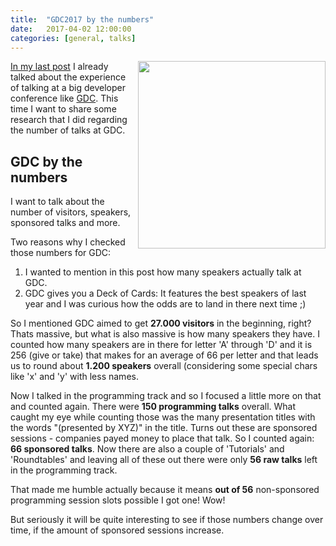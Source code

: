 ```yaml
---
title:  "GDC2017 by the numbers"
date:   2017-04-02 12:00:00
categories: [general, talks]
---
```


<img style="float: right; padding-left: 10px; width: 300px" src="{{ site.url }}/assets/gdc2017.jpg" />

[In my last post](http://blog.extrawurst.org/programming/unity/general/2017/03/18/gdc2017.html) I already talked about the experience of talking at a big developer conference like [GDC](http://www.gdconf.com).
This time I want to share some research that I did regarding the number of talks at GDC.

## GDC by the numbers

I want to talk about the number of visitors, speakers, sponsored talks and more.

Two reasons why I checked those numbers for GDC:
1. I wanted to mention in this post how many speakers actually talk at GDC. 
2. GDC gives you a Deck of Cards: It features the best speakers of last year and I was curious how the odds are to land in there next time ;)

So I mentioned GDC aimed to get **27.000 visitors** in the beginning, right? Thats massive, but what is also massive is how many speakers they have.
I counted how many speakers are in there for letter 'A' through 'D' and it is 256 (give or take) that makes for an average of 66 per letter and that leads us to round about **1.200 speakers** overall (considering some special chars like 'x' and 'y' with less names.

Now I talked in the programming track and so I focused a little more on that and counted again. There were **150 programming talks** overall.
What caught my eye while counting those was the many presentation titles with the words "(presented by XYZ)" in the title. Turns out these are sponsored sessions - companies payed money to place that talk. So I counted again: **66 sponsored talks**. 
Now there are also a couple of 'Tutorials' and 'Roundtables' and leaving all of these out there were only **56 raw talks** left in the programming track.

That made me humble actually because it means **out of 56** non-sponsored programming session slots possible I got one! Wow!

But seriously it will be quite interesting to see if those numbers change over time, if the amount of sponsored sessions increase.
